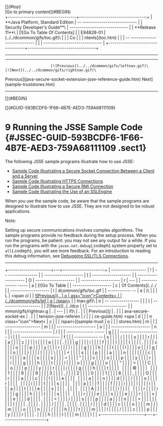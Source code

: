 <div class="header">
[]{#top}

<div class="zz-skip-header">
[Go to primary content](#BEGIN)

</div>
+-----------------------------------+----------------------------------:+
| **Java Platform, Standard Edition |   -- ---------------------------- |
| Security Developer's Guide**\     | ------------------------------    |
| **<span>Release 11</span>**\      |       [![Go To Table Of Contents] |
| E94828-01                         | (../../dcommon/gifs/toc.gif)\     |
|                                   |             <span class="icon">Co |
|                                   | ntents</span>](toc.htm)           |
|                                   |   -- ---------------------------- |
|                                   | ------------------------------    |
+-----------------------------------+-----------------------------------+

------------------------------------------------------------------------

  -------------------------------------------------------------------------------------------- --------------------------------------------------------- --
                         [![Previous](../../dcommon/gifs/leftnav.gif)\                                [![Next](../../dcommon/gifs/rightnav.gif)\         
   <span class="icon">Previous</span>](java-secure-socket-extension-jsse-reference-guide.htm)   <span class="icon">Next</span>](sample-truststores.htm)  
  -------------------------------------------------------------------------------------------- --------------------------------------------------------- --

[]{#BEGIN}

</div>
<!-- class="header" -->

<div class="ind">
[]{#GUID-593BCDF6-1F66-4B7E-AED3-759A68111109}<!-- End Header -->

<span class="enumeration_chapter">9 </span>Running the JSSE Sample Code {#JSSEC-GUID-593BCDF6-1F66-4B7E-AED3-759A68111109 .sect1}
=======================================================================

<div>
The following JSSE sample programs illustrate how to use JSSE:

-   [Sample Code Illustrating a Secure Socket Connection Between a
    Client and a
    Server](sample-code-illustrating-secure-socket-connection-client-and-server.html#GUID-A4D59ABB-62AF-4FC0-900E-A795FDC84E41 "These samples illustrate how to set up a secure socket connection between a client and a server.")
-   [Sample Code Illustrating HTTPS
    Connections](sample-code-illustrating-https-connections.html#GUID-54F1F19F-0F93-4877-A4A1-46ACD03FD7CB)
-   [Sample Code Illustrating a Secure RMI
    Connection](sample-code-illustrating-secure-rmi-connection.html#GUID-2F82CCFD-22E6-4E6E-A2E1-88CF2BB19E87)
-   [Sample Code Illustrating the Use of an
    SSLEngine](sample-code-illustrating-use-sslengine.html#GUID-EDE915F0-427B-48C7-918F-23C44384B862)

When you use the sample code, be aware that the sample programs are
designed to illustrate how to use JSSE. They are not designed to be
robust applications.

<div class="p">
<div class="infoboxnote" id="GUID-593BCDF6-1F66-4B7E-AED3-759A68111109__GUID-D989BF26-8A0F-46AD-A2E6-83C41C9642B3">
Note:

Setting up secure communications involves complex algorithms. The sample
programs provide no feedback during the setup process. When you run the
programs, be patient: you may not see any output for a while. If you run
the programs with the `javax.net.debug`{.codeph} system property set to
`all`{.codeph}, you will see more feedback. For an introduction to
reading this debug information, see [Debugging SSL/TLS
Connections](java-secure-socket-extension-jsse-reference-guide.html#GUID-4D421910-C36D-40A2-8BA2-7D42CCBED3C6 "Understanding SSL/TLS connection problems can sometimes be difficult, especially when it is not clear what messages are actually being sent and received. JSSE has a built-in debug facility and is activated by the System property javax.net.debug.").

</div>
</div>
</div>
</div>
<!-- class="ind" --><!-- Start Footer -->

<div class="footer">

------------------------------------------------------------------------

+----------------------+---+---------------------:+
|   ------------------ | ! |   -- --------------- |
| -------------------- | [ | -------------------- |
| -------------------- | O | -------------------- |
| -------------------- | r | ---                  |
| -------------- ----- | a |       [![Go To Table |
| -------------------- | c |  Of Contents](../../ |
| -------------------- | l | dcommon/gifs/toc.gif |
| ------------ --      | e | )\                   |
|                      | L |             <span cl |
|      [![Previous](.. | o | ass="icon">Contents< |
| /../dcommon/gifs/lef | g | /span>](toc.htm)     |
| tnav.gif)\           | o |   -- --------------- |
|                      | ] | -------------------- |
|   [![Next](../../dco | ( | -------------------- |
| mmon/gifs/rightnav.g | . | ---                  |
| if)\                 | . |                      |
|    <span class="icon | / |                      |
| ">Previous</span>](j | . |                      |
| ava-secure-socket-ex | . |                      |
| tension-jsse-referen | / |                      |
| ce-guide.htm)   <spa | d |                      |
| n class="icon">Next< | c |                      |
| /span>](sample-trust | o |                      |
| stores.htm)          | m |                      |
|   ------------------ | m |                      |
| -------------------- | o |                      |
| -------------------- | n |                      |
| -------------------- | / |                      |
| -------------- ----- | g |                      |
| -------------------- | i |                      |
| -------------------- | f |                      |
| ------------ --      | s |                      |
|                      | / |                      |
|                      | o |                      |
|                      | r |                      |
|                      | a |                      |
|                      | c |                      |
|                      | l |                      |
|                      | e |                      |
|                      | . |                      |
|                      | g |                      |
|                      | i |                      |
|                      | f |                      |
|                      | ) |                      |
|                      | { |                      |
|                      | . |                      |
|                      | c |                      |
|                      | o |                      |
|                      | p |                      |
|                      | y |                      |
|                      | r |                      |
|                      | i |                      |
|                      | g |                      |
|                      | h |                      |
|                      | t |                      |
|                      | l |                      |
|                      | o |                      |
|                      | g |                      |
|                      | o |                      |
|                      | } |                      |
|                      | [ |                      |
|                      | \ |                      |
|                      | < |                      |
|                      | s |                      |
|                      | p |                      |
|                      | a |                      |
|                      | n |                      |
|                      |   |                      |
|                      | c |                      |
|                      | l |                      |
|                      | a |                      |
|                      | s |                      |
|                      | s |                      |
|                      | = |                      |
|                      | " |                      |
|                      | c |                      |
|                      | o |                      |
|                      | p |                      |
|                      | y |                      |
|                      | r |                      |
|                      | i |                      |
|                      | g |                      |
|                      | h |                      |
|                      | t |                      |
|                      | l |                      |
|                      | o |                      |
|                      | g |                      |
|                      | o |                      |
|                      | " |                      |
|                      | > |                      |
|                      | C |                      |
|                      | o |                      |
|                      | p |                      |
|                      | y |                      |
|                      | r |                      |
|                      | i |                      |
|                      | g |                      |
|                      | h |                      |
|                      | t |                      |
|                      |   |                      |
|                      | © |                      |
|                      |   |                      |
|                      | 1 |                      |
|                      | 9 |                      |
|                      | 9 |                      |
|                      | 3 |                      |
|                      | , |                      |
|                      | 2 |                      |
|                      | 0 |                      |
|                      | 1 |                      |
|                      | 8 |                      |
|                      | , |                      |
|                      | O |                      |
|                      | r |                      |
|                      | a |                      |
|                      | c |                      |
|                      | l |                      |
|                      | e |                      |
|                      |   |                      |
|                      | a |                      |
|                      | n |                      |
|                      | d |                      |
|                      | / |                      |
|                      | o |                      |
|                      | r |                      |
|                      |   |                      |
|                      | i |                      |
|                      | t |                      |
|                      | s |                      |
|                      |   |                      |
|                      | a |                      |
|                      | f |                      |
|                      | f |                      |
|                      | i |                      |
|                      | l |                      |
|                      | i |                      |
|                      | a |                      |
|                      | t |                      |
|                      | e |                      |
|                      | s |                      |
|                      | . |                      |
|                      |   |                      |
|                      | A |                      |
|                      | l |                      |
|                      | l |                      |
|                      |   |                      |
|                      | r |                      |
|                      | i |                      |
|                      | g |                      |
|                      | h |                      |
|                      | t |                      |
|                      | s |                      |
|                      |   |                      |
|                      | r |                      |
|                      | e |                      |
|                      | s |                      |
|                      | e |                      |
|                      | r |                      |
|                      | v |                      |
|                      | e |                      |
|                      | d |                      |
|                      | . |                      |
|                      | < |                      |
|                      | / |                      |
|                      | s |                      |
|                      | p |                      |
|                      | a |                      |
|                      | n |                      |
|                      | > |                      |
|                      | ] |                      |
|                      | ( |                      |
|                      | . |                      |
|                      | . |                      |
|                      | / |                      |
|                      | . |                      |
|                      | . |                      |
|                      | / |                      |
|                      | d |                      |
|                      | c |                      |
|                      | o |                      |
|                      | m |                      |
|                      | m |                      |
|                      | o |                      |
|                      | n |                      |
|                      | / |                      |
|                      | h |                      |
|                      | t |                      |
|                      | m |                      |
|                      | l |                      |
|                      | / |                      |
|                      | c |                      |
|                      | p |                      |
|                      | y |                      |
|                      | r |                      |
|                      | . |                      |
|                      | h |                      |
|                      | t |                      |
|                      | m |                      |
|                      | ) |                      |
+----------------------+---+----------------------+

</div>
<!-- class="footer" -->
